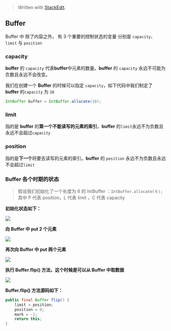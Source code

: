 


> Written with [StackEdit](https://stackedit.io/).

## Buffer

 Buffer 中 除了内容之外， 有 3 个重要的控制状态的变量 分别是 `capacity`、`limit` 与 `position`

### capacity

**buffer** 的 `capacity` 代表**buffer**中元素的数量。**buffer** 的 `capacity` 永远不可能为负数且永远不会改变。

我们在创建一个 **Buffer** 的时候可以指定 `capacity`，如下代码中我们制定了 **buffer** 的`capacity` 为 `10`
```java
IntBuffer buffer = IntBuffer.allocate(10);
```

### limit

指的是 **buffer** 的**第一个不能读写的元素的索引**，**buffer** 的`limit`永远不为负数且永远不会超过`capacity`

### position

指的是**下一个**将要去读写的元素的索引。**buffer** 的 `position` 永远不为负数且永远不会超过`limit`

### Buffer 各个时期的状态
> 假设我们初始化了一个长度为 6 的 IntBuffer ：`IntBuffer.allocate(６);`
> 其中 P 代表 position，L 代表 limit ，C 代表 capacity

**初始化状态如下：**

![](https://user-gold-cdn.xitu.io/2018/9/12/165ce3107f18c861?w=1407&h=487&f=jpeg&s=100902)

**向 Buffer 中 put 2 个元素**

![](https://user-gold-cdn.xitu.io/2018/9/12/165ce30b68e8ff2a?w=1335&h=524&f=jpeg&s=95761)


**再次向 Buffer 中 put 两个元素**

![](https://user-gold-cdn.xitu.io/2018/9/12/165ce30fa8c9b136?w=1347&h=489&f=jpeg&s=95984)

**执行 Buffer.flip() 方法，这个时候是可以从 Buffer 中取数据**

![](https://user-gold-cdn.xitu.io/2018/9/12/165ce30ccc88e054?w=1345&h=466&f=jpeg&s=95467)

**Buffer.flip() 方法源码如下：**

```java
public final Buffer flip() {  
    limit = position;  
    position = 0;  
    mark = -1;  
    return this;  
}
```
<!--stackedit_data:
eyJoaXN0b3J5IjpbMTgxOTQxOTQ2NywyMTI0MzM3NDQ1LC0xMz
QxNTk3NDEsLTEwNTY1ODk1OTQsODIyNDU3NjMyLDE4MjYzMDEw
NCwxMTg1NjA5OTEyLDQ2MDMwNTI4NSwzNDczOTYwMzMsNTY1OD
QyNTE1XX0=
-->